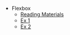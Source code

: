 - Flexbox
  - [Reading Materials](./Reading-Materials.md "Reading Materials")
  - [Ex 1](./Ex-1.md "Ex 1")
  - [Ex 2](./Ex-2.md "Ex 2")
